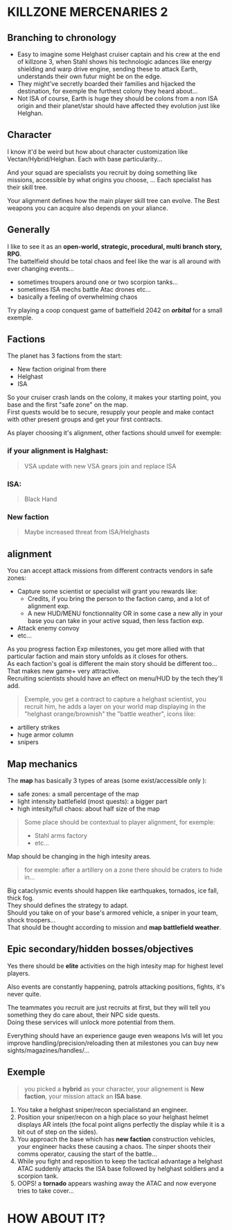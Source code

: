 
# KILLZONE MERCENARIES 2

## Branching to chronology

 - Easy to imagine some Helghast cruiser captain and his crew at the end of killzone 3, when Stahl shows his technologic adances like energy shielding and warp drive engine, sending these to attack Earth, understands their own futur might be on the edge.  
 - They might've secretly boarded their families and hijacked the destination, for exemple the furthest colony they heard about...  
 - Not ISA of course, Earth is huge they should be colons from a non ISA origin and their planet/star should have affected they evolution just like Helghan.  

## Character

I know it'd be weird but how about character customization like Vectan/Hybrid/Helghan.
Each with base particularity...
  
And your squad are specialists you recruit by doing something like missions, accessible by what origins you choose, ...
Each specialist has their skill tree.
  
Your alignment defines how the main player skill tree can evolve.
The Best weapons you can acquire also depends on your aliance.

## Generally

I like to see it as an **open-world, strategic, procedural, multi branch story, RPG**.  
The battelfield should be total chaos and feel like the war is all around with ever changing events...
 - sometimes troupers around one or two scorpion tanks...
 - sometimes ISA mechs battle Atac drones etc...
 - basically a feeling of overwhelming chaos

Try playing a coop conquest game of battelfield 2042 on ***orbital*** for a small exemple.

## Factions

The planet has 3 factions from the start:
 - New faction original from there
 - Helghast
 - ISA

So your cruiser crash lands on the colony, it makes your starting point, you base and the first "safe zone" on the map.  
First quests would be to secure, resupply your people and make contact with other present groups and get your first contracts.

As player choosing it's alignment, other factions should unveil for exemple:

### if your alignment is Halghast:

> VSA update with new VSA gears join and replace ISA

### ISA:

> Black Hand

### New faction

> Maybe increased threat from ISA/Helghasts

## alignment

You can accept attack missions from different contracts vendors in safe zones:
 - Capture some scientist or specialist will grant you rewards like:
   - Credits, if you bring the person to the faction camp, and a lot of alignment exp.
   - A new HUD/MENU fonctionnality OR in some case a new ally in your base you can take in your active squad, then less faction exp.
 - Attack enemy convoy
 - etc...

As you progress faction Exp milestones, you get more allied with that particular faction and main story unfolds as it closes for others.  
As each faction's goal is different the main story should be different too... That makes new game+ very attractive.  
Recruiting scientists should have an effect on menu/HUD by the tech they'll add.  
> Exemple, you get a contract to capture a helghast scientist, you recruit him, he adds a layer on your world map displaying in the "helghast orange/brownish" the "battle weather", icons like:
 - artillery strikes
 - huge armor column
 - snipers

## Map mechanics

The **map**  has basically 3 types of areas (some exist/accessible only ):
 - safe zones: a small percentage of the map
 - light intensity battlefield (most quests): a bigger part
 - high intesity/full chaos: about half size of the map

> Some place should be contextual to player alignment, for exemple:
> - Stahl arms factory
> - etc...

Map should be changing in the high intesity areas.
> for exemple: after a artillery on a zone there should be craters to hide in...  

Big cataclysmic events should happen like earthquakes, tornados, ice fall, thick fog.  
They should defines the strategy to adapt.  
Should you take on of your base's armored vehicle, a sniper in your team, shock troopers...  
That should be thought according to mission and **map battlefield weather**.

## Epic secondary/hidden bosses/objectives

Yes there should be **elite** activities on the high intesity map for highest level players.  
  
Also events are constantly happening, patrols attacking positions, fights, it's never quite.  
  
The teammates you recruit are just recruits at first, but they will tell you something they do care about, their NPC side quests.  
Doing these services will unlock more potential from them.  
  
Everything should have an experience gauge even weapons lvls will let you improve handling/precision/reloading then at milestones you can buy new sights/magazines/handles/...

## Exemple

> you picked a **hybrid** as your character, your alignement is **New faction**, your mission attack an **ISA base**.  

1. You take a helghast sniper/recon specialistand an engineer.  
2. Position your sniper/recon on a high place so your helghast helmet displays AR intels (the focal point aligns perfectly the display while it is a bit out of step on the sides).  
3. You approach the base which has **new faction** construction vehicles, your engineer hacks these causing a chaos. The sinper shoots their comms operator, causing the start of the battle...  
4. While you fight and reposition to keep the tactical advantage a helghast ATAC suddenly attacks the ISA base followed by helghast soldiers and a scorpion tank.  
5. OOPS! a **tornado** appears washing away the ATAC and now everyone tries to take cover...

# HOW ABOUT IT?